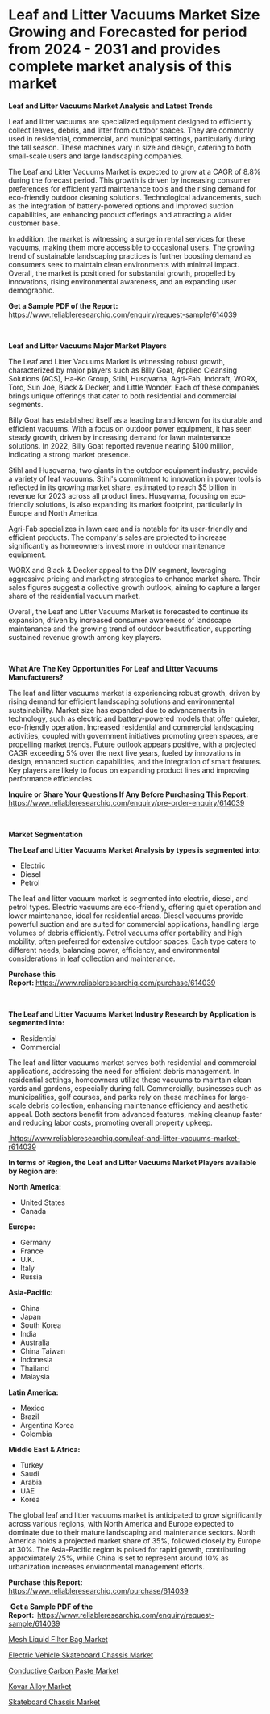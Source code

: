<p><h1>Leaf and Litter Vacuums Market Size Growing and Forecasted for period from 2024 - 2031 and provides complete market analysis of this market</h1></p><p><strong>Leaf and Litter Vacuums Market Analysis and Latest Trends</strong></p>
<p><p>Leaf and litter vacuums are specialized equipment designed to efficiently collect leaves, debris, and litter from outdoor spaces. They are commonly used in residential, commercial, and municipal settings, particularly during the fall season. These machines vary in size and design, catering to both small-scale users and large landscaping companies.</p><p>The Leaf and Litter Vacuums Market is expected to grow at a CAGR of 8.8% during the forecast period. This growth is driven by increasing consumer preferences for efficient yard maintenance tools and the rising demand for eco-friendly outdoor cleaning solutions. Technological advancements, such as the integration of battery-powered options and improved suction capabilities, are enhancing product offerings and attracting a wider customer base.</p><p>In addition, the market is witnessing a surge in rental services for these vacuums, making them more accessible to occasional users. The growing trend of sustainable landscaping practices is further boosting demand as consumers seek to maintain clean environments with minimal impact. Overall, the market is positioned for substantial growth, propelled by innovations, rising environmental awareness, and an expanding user demographic.</p></p>
<p><strong>Get a Sample PDF of the Report:&nbsp;</strong> <a href="https://www.reliableresearchiq.com/enquiry/request-sample/614039?utm_campaign=1106&utm_medium=2&utm_source=Github&utm_content=ia&utm_term=11122024&utm_id=leaf-and-litter-vacuums">https://www.reliableresearchiq.com/enquiry/request-sample/614039</a></p>
<p>&nbsp;</p>
<p><strong>Leaf and Litter Vacuums Major Market Players</strong></p>
<p><p>The Leaf and Litter Vacuums Market is witnessing robust growth, characterized by major players such as Billy Goat, Applied Cleansing Solutions (ACS), Ha-Ko Group, Stihl, Husqvarna, Agri-Fab, Indcraft, WORX, Toro, Sun Joe, Black & Decker, and Little Wonder. Each of these companies brings unique offerings that cater to both residential and commercial segments.</p><p>Billy Goat has established itself as a leading brand known for its durable and efficient vacuums. With a focus on outdoor power equipment, it has seen steady growth, driven by increasing demand for lawn maintenance solutions. In 2022, Billy Goat reported revenue nearing $100 million, indicating a strong market presence.</p><p>Stihl and Husqvarna, two giants in the outdoor equipment industry, provide a variety of leaf vacuums. Stihl's commitment to innovation in power tools is reflected in its growing market share, estimated to reach $5 billion in revenue for 2023 across all product lines. Husqvarna, focusing on eco-friendly solutions, is also expanding its market footprint, particularly in Europe and North America.</p><p>Agri-Fab specializes in lawn care and is notable for its user-friendly and efficient products. The company's sales are projected to increase significantly as homeowners invest more in outdoor maintenance equipment.</p><p>WORX and Black & Decker appeal to the DIY segment, leveraging aggressive pricing and marketing strategies to enhance market share. Their sales figures suggest a collective growth outlook, aiming to capture a larger share of the residential vacuum market.</p><p>Overall, the Leaf and Litter Vacuums Market is forecasted to continue its expansion, driven by increased consumer awareness of landscape maintenance and the growing trend of outdoor beautification, supporting sustained revenue growth among key players.</p></p>
<p>&nbsp;</p>
<p><strong>What Are The Key Opportunities For Leaf and Litter Vacuums Manufacturers?</strong></p>
<p><p>The leaf and litter vacuums market is experiencing robust growth, driven by rising demand for efficient landscaping solutions and environmental sustainability. Market size has expanded due to advancements in technology, such as electric and battery-powered models that offer quieter, eco-friendly operation. Increased residential and commercial landscaping activities, coupled with government initiatives promoting green spaces, are propelling market trends. Future outlook appears positive, with a projected CAGR exceeding 5% over the next five years, fueled by innovations in design, enhanced suction capabilities, and the integration of smart features. Key players are likely to focus on expanding product lines and improving performance efficiencies.</p></p>
<p><strong>Inquire or Share Your Questions If Any Before Purchasing This Report:</strong> <a href="https://www.reliableresearchiq.com/enquiry/pre-order-enquiry/614039?utm_campaign=1106&utm_medium=2&utm_source=Github&utm_content=ia&utm_term=11122024&utm_id=leaf-and-litter-vacuums">https://www.reliableresearchiq.com/enquiry/pre-order-enquiry/614039</a></p>
<p>&nbsp;</p>
<p><strong>Market Segmentation</strong></p>
<p><strong>The Leaf and Litter Vacuums Market Analysis by types is segmented into:</strong></p>
<p><ul><li>Electric</li><li>Diesel</li><li>Petrol</li></ul></p>
<p><p>The leaf and litter vacuum market is segmented into electric, diesel, and petrol types. Electric vacuums are eco-friendly, offering quiet operation and lower maintenance, ideal for residential areas. Diesel vacuums provide powerful suction and are suited for commercial applications, handling large volumes of debris efficiently. Petrol vacuums offer portability and high mobility, often preferred for extensive outdoor spaces. Each type caters to different needs, balancing power, efficiency, and environmental considerations in leaf collection and maintenance.</p></p>
<p><strong>Purchase this Report:&nbsp;</strong><a href="https://www.reliableresearchiq.com/purchase/614039?utm_campaign=1106&utm_medium=2&utm_source=Github&utm_content=ia&utm_term=11122024&utm_id=leaf-and-litter-vacuums">https://www.reliableresearchiq.com/purchase/614039</a></p>
<p>&nbsp;</p>
<p><strong>The Leaf and Litter Vacuums Market Industry Research by Application is segmented into:</strong></p>
<p><ul><li>Residential</li><li>Commercial</li></ul></p>
<p><p>The leaf and litter vacuums market serves both residential and commercial applications, addressing the need for efficient debris management. In residential settings, homeowners utilize these vacuums to maintain clean yards and gardens, especially during fall. Commercially, businesses such as municipalities, golf courses, and parks rely on these machines for large-scale debris collection, enhancing maintenance efficiency and aesthetic appeal. Both sectors benefit from advanced features, making cleanup faster and reducing labor costs, promoting overall property upkeep.</p></p>
<p><a href="https://www.reliableresearchiq.com/leaf-and-litter-vacuums-market-r614039?utm_campaign=1106&utm_medium=2&utm_source=Github&utm_content=ia&utm_term=11122024&utm_id=leaf-and-litter-vacuums">&nbsp;https://www.reliableresearchiq.com/leaf-and-litter-vacuums-market-r614039</a></p>
<p><strong>In terms of Region, the Leaf and Litter Vacuums Market Players available by Region are:</strong></p>
<p>
    <p> <strong> North America: </strong>
        <ul>
            <li>United States</li>
            <li>Canada</li>
        </ul>
        </p> 
    <p> <strong> Europe: </strong>
        <ul>
            <li>Germany</li>
            <li>France</li>
            <li>U.K.</li>
            <li>Italy</li>
            <li>Russia</li>
        </ul>
        </p> 
    <p> <strong> Asia-Pacific: </strong>
        <ul>
            <li>China</li>
            <li>Japan</li>
            <li>South Korea</li>
            <li>India</li>
            <li>Australia</li>
            <li>China Taiwan</li>
            <li>Indonesia</li>
            <li>Thailand</li>
            <li>Malaysia</li>
        </ul>
        </p> 
    <p> <strong> Latin America: </strong>
        <ul>
            <li>Mexico</li>
            <li>Brazil</li>
            <li>Argentina Korea</li>
            <li>Colombia</li>
        </ul>
        </p> 
    <p> <strong> Middle East & Africa: </strong>
        <ul>
            <li>Turkey</li>
            <li>Saudi</li>
            <li>Arabia</li>
            <li>UAE</li>
            <li>Korea</li>
        </ul>
    </p>
    </p>
<p><p>The global leaf and litter vacuums market is anticipated to grow significantly across various regions, with North America and Europe expected to dominate due to their mature landscaping and maintenance sectors. North America holds a projected market share of 35%, followed closely by Europe at 30%. The Asia-Pacific region is poised for rapid growth, contributing approximately 25%, while China is set to represent around 10% as urbanization increases environmental management efforts.</p></p>
<p><strong>Purchase this Report: </strong><a href="https://www.reliableresearchiq.com/purchase/614039?utm_campaign=1106&utm_medium=2&utm_source=Github&utm_content=ia&utm_term=11122024&utm_id=leaf-and-litter-vacuums">https://www.reliableresearchiq.com/purchase/614039</a></p>
<p>&nbsp;<strong>Get a Sample PDF of the Report:&nbsp;&nbsp;</strong><a href="https://www.reliableresearchiq.com/enquiry/request-sample/614039?utm_campaign=1106&utm_medium=2&utm_source=Github&utm_content=ia&utm_term=11122024&utm_id=leaf-and-litter-vacuums">https://www.reliableresearchiq.com/enquiry/request-sample/614039</a></p>
<p><strong></strong></p>
<p><p><a href="https://www.linkedin.com/pulse/mesh-liquid-filter-bag-market-overview-size-value-share-analysis-dg6xe?utm_campaign=1106&utm_medium=2&utm_source=Github&utm_content=ia&utm_term=11122024&utm_id=leaf-and-litter-vacuums">Mesh Liquid Filter Bag Market</a></p><p><a href="https://www.linkedin.com/pulse/electric-vehicle-skateboard-chassis-market-analysis-glrte?utm_campaign=1106&utm_medium=2&utm_source=Github&utm_content=ia&utm_term=11122024&utm_id=leaf-and-litter-vacuums">Electric Vehicle Skateboard Chassis Market</a></p><p><a href="https://www.linkedin.com/pulse/analyzing-conductive-carbon-paste-market-expected-cagr-56-slfze?utm_campaign=1106&utm_medium=2&utm_source=Github&utm_content=ia&utm_term=11122024&utm_id=leaf-and-litter-vacuums">Conductive Carbon Paste Market</a></p><p><a href="https://www.linkedin.com/pulse/c-hannibex-sqmmf?utm_campaign=1106&utm_medium=2&utm_source=Github&utm_content=ia&utm_term=11122024&utm_id=leaf-and-litter-vacuums">Kovar Alloy Market</a></p><p><a href="https://www.linkedin.com/pulse/skateboard-chassis-market-outlook-growth-trends-122-cagr-7nufe?utm_campaign=1106&utm_medium=2&utm_source=Github&utm_content=ia&utm_term=11122024&utm_id=leaf-and-litter-vacuums">Skateboard Chassis Market</a></p></p>